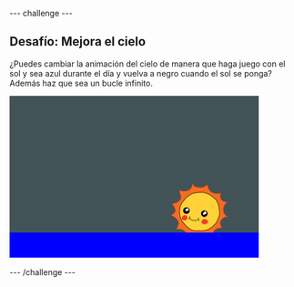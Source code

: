 --- challenge ---

## Desafío: Mejora el cielo

¿Puedes cambiar la animación del cielo de manera que haga juego con el sol y sea azul durante el día y vuelva a negro cuando el sol se ponga? Además haz que sea un bucle infinito.

![screenshot](images/sunrise-sky-challenge.png)

--- /challenge ---